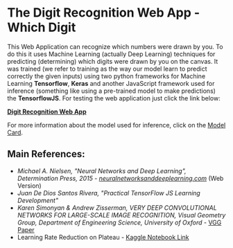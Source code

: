 # The Digit Recognition Web App - Which Digit

This Web Application can recognize which numbers were drawn by you. To do this it uses Machine Learning (actually Deep Learning) techniques for predicting (determining) which digits were drawn by you on the canvas. It was trained (we refer to training as the way our model learn to predict correctly the given inputs) using two python frameworks for Machine Learning **Tensorflow**, **Keras** and another JavaScript framework used for inference (something like using a pre-trained model to make predictions) the **TensorflowJS**. For testing the web application just click the link below:

[**Digit Recognition Web App**](https://anaximeno.github.io/DigitRecognitionWebApp/ "Digit Recognition Web App")

For more information about the model used for inference, click on the [Model Card](https://github.com/anaximeno/DigitRecognitionWebApp/blob/main/MODEL_CARD.md "Watch Model Card").


## Main References:

* *Michael A. Nielsen, "Neural Networks and Deep Learning", Determination Press, 2015* - [*neuralnetworksanddeeplearning.com*](https://neuralnetworksanddeeplearning.com/) (Web Version)
* *Juan De Dios Santos Rivera, "Practical TensorFlow JS Learning Development"*
* *Karen Simonyan & Andrew Zisserman, VERY DEEP CONVOLUTIONAL NETWORKS FOR LARGE-SCALE IMAGE RECOGNITION, Visual Geometry Group, Department of Engineering Science, University of Oxford* - [VGG Paper](https://arxiv.org/pdf/1409.1556.pdf "Very Deep Convolutional Networks Paper") 
* Learning Rate Reduction on Plateau - [Kaggle Notebook Link](https://www.kaggle.com/loveunk/kaggle-digit-recognizer-keras-cnn-100-accuracy?rvi=1&scriptVersionId=11106277&cellId=16)
